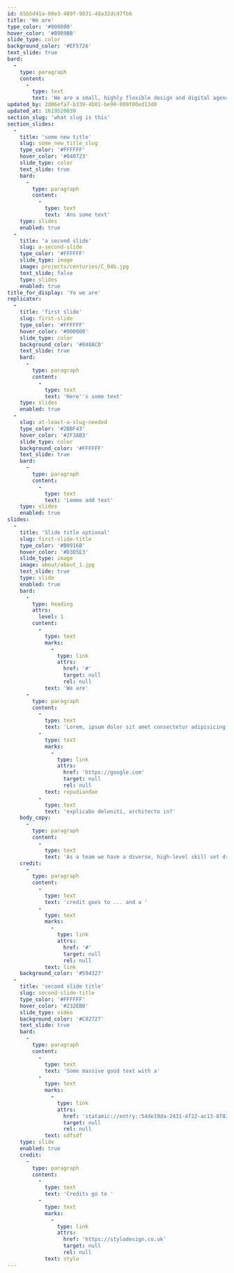 ```yaml
---
id: 65b5d41a-00e3-489f-9831-48a32dc47fb6
title: 'We are'
type_color: '#000000'
hover_color: '#B9B9BB'
slide_type: color
background_color: '#EF5726'
text_slide: true
bard:
  -
    type: paragraph
    content:
      -
        type: text
        text: 'We are a small, highly flexible design and digital agency with offices in and . Established for over 20 years, the focus of our work is the creation of considered, crafted brand identities and beautiful bespoke content managed websites.'
updated_by: 2d06efa7-b339-4b01-be90-009f00ed13d0
updated_at: 1619520039
section_slug: 'what slug is this'
section_slides:
  -
    title: 'some new title'
    slug: some_new_title_slug
    type_color: '#FFFFFF'
    hover_color: '#040723'
    slide_type: color
    text_slide: true
    bard:
      -
        type: paragraph
        content:
          -
            type: text
            text: 'Ans some text'
    type: slides
    enabled: true
  -
    title: 'a second slide'
    slug: a-second-slide
    type_color: '#FFFFFF'
    slide_type: image
    image: projects/centuries/C_04b.jpg
    text_slide: false
    type: slides
    enabled: true
title_for_display: 'Yo we are'
replicator:
  -
    title: 'first slide'
    slug: first-slide
    type_color: '#FFFFFF'
    hover_color: '#000000'
    slide_type: color
    background_color: '#848ACD'
    text_slide: true
    bard:
      -
        type: paragraph
        content:
          -
            type: text
            text: 'Here''s some text'
    type: slides
    enabled: true
  -
    slug: at-least-a-slug-needed
    type_color: '#2BBF43'
    hover_color: '#2F3AB3'
    slide_type: color
    background_color: '#FFFFFF'
    text_slide: true
    bard:
      -
        type: paragraph
        content:
          -
            type: text
            text: 'Lemme add text'
    type: slides
    enabled: true
slides:
  -
    title: 'Slide title optional'
    slug: first-slide-title
    type_color: '#B0916B'
    hover_color: '#D3D5E3'
    slide_type: image
    image: about/about_1.jpg
    text_slide: true
    type: slide
    enabled: true
    bard:
      -
        type: heading
        attrs:
          level: 1
        content:
          -
            type: text
            marks:
              -
                type: link
                attrs:
                  href: '#'
                  target: null
                  rel: null
            text: 'We are'
      -
        type: paragraph
        content:
          -
            type: text
            text: 'Lorem, ipsum dolor sit amet consectetur adipisicing elit. Earum quia ea ipsum, impedit nesciunt quibusdam vel enim tempora odio. Animi ex sapiente quidem. Exercitationem eligendi'
          -
            type: text
            marks:
              -
                type: link
                attrs:
                  href: 'https://google.com'
                  target: null
                  rel: null
            text: repudiandae
          -
            type: text
            text: 'explicabo deleniti, architecto in?'
    body_copy:
      -
        type: paragraph
        content:
          -
            type: text
            text: 'As a team we have a diverse, high-level skill set drawn from complimentary disciplines including graphic design and branding, user experience development, database-driven website programming, bespoke software development and digital marketing.'
    credit:
      -
        type: paragraph
        content:
          -
            type: text
            text: 'credit goes to ... and a '
          -
            type: text
            marks:
              -
                type: link
                attrs:
                  href: '#'
                  target: null
                  rel: null
            text: link
    background_color: '#594327'
  -
    title: 'second slide title'
    slug: second-slide-title
    type_color: '#FFFFFF'
    hover_color: '#232EB0'
    slide_type: video
    background_color: '#C82727'
    text_slide: true
    bard:
      -
        type: paragraph
        content:
          -
            type: text
            text: 'Some massive good text with a'
          -
            type: text
            marks:
              -
                type: link
                attrs:
                  href: 'statamic://entry::54de19da-2431-4f22-ac13-8f83be9614df'
                  target: null
                  rel: null
            text: sdfsdf
    type: slide
    enabled: true
    credit:
      -
        type: paragraph
        content:
          -
            type: text
            text: 'Credits go to '
          -
            type: text
            marks:
              -
                type: link
                attrs:
                  href: 'https://stylodesign.co.uk'
                  target: null
                  rel: null
            text: stylo
---
```


